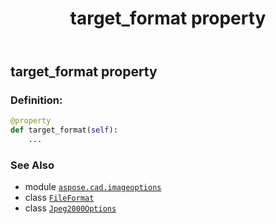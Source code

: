 ﻿---
title: target_format property
second_title: Aspose.CAD for Python via .NET API References
description: 
type: docs
weight: 110
url: /python-net/aspose.cad.imageoptions/jpeg2000options/target_format/
is_root: false
---

## target_format property

### Definition:
```python
@property
def target_format(self):
    ...
```

### See Also
* module [`aspose.cad.imageoptions`](../../)
* class [`FileFormat`](/cad/python-net/aspose.cad/fileformat)
* class [`Jpeg2000Options`](/cad/python-net/aspose.cad.imageoptions/jpeg2000options)
